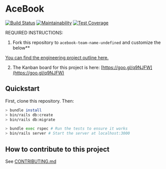 # AceBook 
[![Build Status](https://travis-ci.com/teamnameundefined/acebook-team-name-undefined.svg?branch=master)](https://travis-ci.com/teamnameundefined/acebook-team-name-undefined)
[![Maintainability](https://api.codeclimate.com/v1/badges/40d4314cb765e601a78b/maintainability)](https://codeclimate.com/github/teamnameundefined/acebook-team-name-undefined/maintainability)
[![Test Coverage](https://api.codeclimate.com/v1/badges/40d4314cb765e601a78b/test_coverage)](https://codeclimate.com/github/teamnameundefined/acebook-team-name-undefined/test_coverage)

REQUIRED INSTRUCTIONS:

1. Fork this repository to `acebook-team-name-undefined` and customize
the below**

[You can find the engineering project outline here.](https://github.com/makersacademy/course/tree/master/engineering_projects/rails)

2. The Kanban board for this project is here: [https://goo.gl/q9NJFW](https://goo.gl/q9NJFW)	
	
## Quickstart

First, clone this repository. Then:

```bash
> bundle install
> bin/rails db:create
> bin/rails db:migrate

> bundle exec rspec # Run the tests to ensure it works
> bin/rails server # Start the server at localhost:3000
```

## How to contribute to this project
See [CONTRIBUTING.md](CONTRIBUTING.md)
